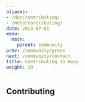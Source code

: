 ```yaml
---
aliases:
- /doc/contributing/
- /meta/contributing/
date: 2013-07-01
menu:
  main:
    parent: community
prev: /community/press
next: /community/contact
title: Contributing to Hugo
weight: 20
---
```


## Contributing
